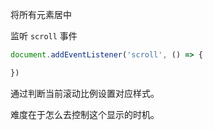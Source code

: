 将所有元素居中

监听 `scroll` 事件
```javascript
document.addEventListener('scroll', () => {

})
```

通过判断当前滚动比例设置对应样式。

难度在于怎么去控制这个显示的时机。